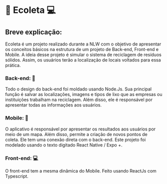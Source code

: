 # :iphone: Ecoleta :computer:

## Breve explicação:

Ecoleta é um projeto realizado durante a NLW com o objetivo de apresentar os conceitos básicos na estrutura de um projeto de Back-end, Front-end e Mobile.
A ideia desse projeto é simular o sistema de reciclagem de resíduos sólidos. Assim, os usuários terão a localização de locais voltados para essa prática.

### Back-end: :floppy_disk:

Todo o design do back-end foi moldado usando Node.Js. Sua principal função é salvar as localizações, imagens e tipos de lixo que as empresas ou instituições trabalham na reciclagem. Além disso, ele é responsável por apresentar todas as informações aos usuários.

### Mobile: :iphone:

O aplicativo é responsável por apresentar os resultados aos usuários por meio de um mapa. Além disso, permite a criação de novos pontos de coleta. Ele tem uma conexão direta com o back-end.
Este projeto foi modelado usando o texto digitado React Native / Expo +.

### Front-end: :computer:

O front-end tem a mesma dinâmica do Mobile. Feito usando ReactJs com Typescript.
